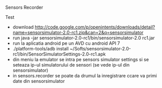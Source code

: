 Sensors Recorder

Test

- download http://code.google.com/p/openintents/downloads/detail?name=sensorsimulator-2.0-rc1.zip&can=2&q=sensorsimulator
- run java -jar sensorsimulator-2.0-rc1/bin/sensorsimulator-2.0 rc1.jar 
- run la aplicatia android pe un AVD cu android API 7
- ./platform-tools/adb install ~/Softs/sensorsimulator-2.0-rc1/bin/SensorSimulatorSettings-2.0-rc1.apk
- din meniu la emulator se intra pe sensors simulator settings si se seteaza ip-ul simulatorului de sensori (se vede ip-ul din sensorsimulator)
- in sensors.recorder se poate da drumul la inregistrare ccare va primi date din sensorsimulator
